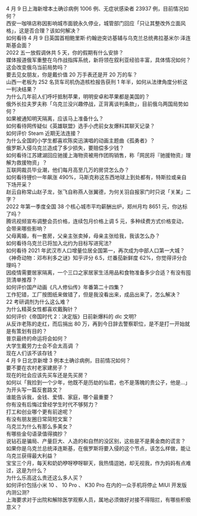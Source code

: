 4 月 9 日上海新增本土确诊病例 1006 例、无症状感染者 23937 例，目前情况如何？  
西安一咖啡店称因影响城市面貌永久停业，城管部门回应「只让其整改外立面风格」，这是否合理？该如何解决？  
如何看待 4 月 9 日英国首相鲍里斯·约翰逊突访基辅与乌克兰总统弗拉基米尔·泽连斯基会面？  
2022 五一放假调休共 5 天，你的假期有什么安排？  
媒体报道俄军重整在乌作战指挥系统，新将领在叙利亚经验丰富，具体情况如何？这会改变俄乌当前局势吗？  
要去见女朋友，你是戴价值 20 万手表还是开 20 万的车？  
山西一老板为 252 名货车司机伪造核检报告获刑 1 年半，如何从法律角度分析这一判决结果？  
为什么几年前人们呼吁抵制苹果，明明安卓和苹果都是美国的？  
俄外长拉夫罗夫称「乌克兰没兴趣停战，正背离谈判条款」，目前俄乌两国局势如何？  
如果被通知明天隔离，应该马上准备什么？  
如何看待网传疑似《英雄联盟》选手小虎前女友爆料其聊天记录？  
如何评价 Steam 近期无法连接？  
为什么全国的小学生都喜欢陈奕迅演唱的动画主题曲《孤勇者》？  
俄罗斯入侵乌克兰造成了多少损失，要赔偿多少钱？  
如何看待江苏建湖回应驰援上海物资被用作团购销售，称「网民将『驰援物资』理解为救援物资」？  
互联网裁员毕业潮，他们每月高至几万的房贷怎么办？  
如何看待锂价一年飙涨 490%，马斯克称这东西地球上到处都有，特斯拉或亲自下场开采？  
赵云自称常山赵子龙，张飞自称燕人张翼德，为何关羽自报家门时只说「关某」二字？  
2022 年第一季度全国 38 个核心城市平均薪酬出炉，郑州月均 8651 元，你达标了吗？  
腾讯视频宣布调整会员价格，连续包月价格上调 5 元，多种续费方式价格变动，会带来哪些影响？  
父母离婚，有一套房，父亲主张卖掉，母亲主张给我，我该怎么办？  
如何看待乌克兰已将加入北约为目标写进宪法?  
如何看待 2021 年武汉市人口增量位居全国第一，再次成为中部人口第一大城？  
《神奇动物：邓布利多之谜》知乎评分 6.5，烂番茄新鲜度 62%，你觉得评分合理吗？  
因疫情需要居家隔离，一个三口之家居家生活用品和食物准备多少合适？有没有囤货清单推荐？  
如何评价国产动画《凡人修仙传》年番第二十四集？  
工作犯错，工厂按图纸来做错了，但是我没看出来，成品出来了，怎么解决？  
22 考研调剂为什么这么难？  
为什么精英女性都喜欢戴胸针？  
如何评价《帝国时代 2：决定版》日前新爆料的 dlc 文明?  
从反诈老陈的走红，而后捐出 80 万，再到今日辞去警察职位，是不是打一开始就是有策划有目的？  
普京最终的命运将会如何？  
大学生戴劳力士会不会太高调 ？  
现在人们该不该存钱？  
4 月 9 日北京新增 3 例本土确诊病例，目前情况如何？  
要不要在农村老家建房子？  
现在的社会应该先买车还是先买房？  
如何以「我捡到一个少年，他既不是历劫的仙君，也不是落魄的贵公子，他是…」为开头写一篇反套路文？  
谁能告诉我，金钱、爱情、家庭，哪个最重要？  
你有没有后悔过曾经学生时代不够努力？  
打工和创业哪个更有前途呢？  
有没有朋友圈日常简短文案？  
乌克兰为什么有那么多美女？  
有哪些金句语录值得摘抄？  
说钻石是骗局、产量巨大、人造的和自然的没区别，这些是不是黄金商的谎言？  
如果你是乌克兰总统泽连斯基，在俄罗斯将要入侵的这个节点，该怎么样做，能让乌克兰获得最大利益？  
宝宝三个月，每天和奶奶咿呀咿呀聊天，我热情逗她，却无视我，作为妈妈有点难过，这是为什么？  
为什么乐高这么贵还这么多人买？  
如何评价包括小米 10 、 10 Pro 、 K30 Pro 在内的一众手机将停止 MIUI 开发版内测公测?  
上海要求对于出院和解除医学观察人员，属地必须做好对接不得阻拦，有哪些积极意义？  

